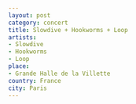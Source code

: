 ```yaml
---
layout: post
category: concert
title: Slowdive + Hookworms + Loop
artists: 
- Slowdive
- Hookworms
- Loop
place: 
- Grande Halle de la Villette
country: France
city: Paris
---
```


